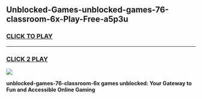 
## Unblocked-Games-unblocked-games-76-classroom-6x-Play-Free-a5p3u
<h3>
<a href="https://premium76.site?title=unblocked-games-76-classroom-6x&ref=20M">CLICK TO PLAY</a></h3>
<hr>

<h3>
<a href="https://premium76.site?title=unblocked-games-76-classroom-6x&ref=20M">CLICK 2 PLAY</a>
  
</h3>

<a href="https://premium76.site?title=unblocked-games-76-classroom-6x&ref=19M"><img src="https://clearcache.store/games.png"></a>


**unblocked-games-76-classroom-6x games unblocked: Your Gateway to Fun and Accessible Online Gaming**
